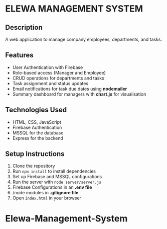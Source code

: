 <h1><strong>ELEWA MANAGEMENT SYSTEM</strong></h1>


## Description
A web application to manage company employees, departments, and tasks.

## Features
- User Authentication with Firebase
- Role-based access (Manager and Employee)
- CRUD operations for departments and tasks
- Task assignment and status updates
- Email notifications for task due dates using **nodemailer**
- Summary dashboard for managers with **chart.js** for visualisation

## Technologies Used
- HTML, CSS, JavaScript
- Firebase Authentication
- MSSQL for the database
- Express for the backend

## Setup Instructions
1. Clone the repository
2. Run `npm install` to install dependencies
3. Set up Firebase and MSSQL configurations
4. Run the server with `node server/server.js`
5. Firebase Configurations in an **.env file**
6. /node modules in **.gitignore file**
7. Open `index.html` in your browser



# Elewa-Management-System

